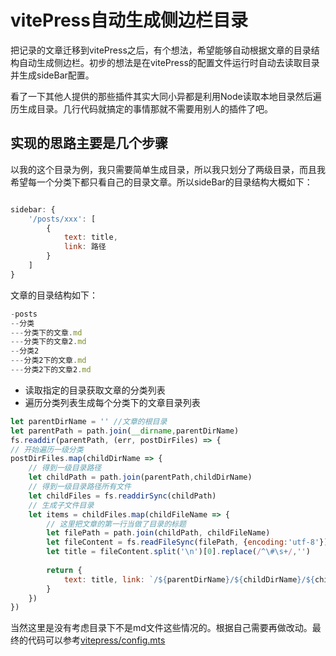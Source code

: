 # vitePress自动生成侧边栏目录

把记录的文章迁移到vitePress之后，有个想法，希望能够自动根据文章的目录结构自动生成侧边栏。初步的想法是在vitePress的配置文件运行时自动去读取目录并生成sideBar配置。

看了一下其他人提供的那些插件其实大同小异都是利用Node读取本地目录然后遍历生成目录。几行代码就搞定的事情那就不需要用别人的插件了吧。

## 实现的思路主要是几个步骤
以我的这个目录为例，我只需要简单生成目录，所以我只划分了两级目录，而且我希望每一个分类下都只看自己的目录文章。所以sideBar的目录结构大概如下：

```javascript

sidebar: {
    '/posts/xxx': [
        {
            text: title,
            link: 路径
        }
    ]
}
```
文章的目录结构如下：
```javascript
-posts
--分类
---分类下的文章.md
---分类下的文章2.md
--分类2
---分类2下的文章.md
---分类2下的文章2.md
```

- 读取指定的目录获取文章的分类列表
- 遍历分类列表生成每个分类下的文章目录列表

```javascript 
let parentDirName = '' //文章的根目录
let parentPath = path.join(__dirname,parentDirName)
fs.readdir(parentPath, (err, postDirFiles) => {
// 开始遍历一级分类
postDirFiles.map(childDirName => {
    // 得到一级目录路径
    let childPath = path.join(parentPath,childDirName)
    // 得到一级目录路径所有文件
    let childFiles = fs.readdirSync(childPath)
    // 生成子文件目录
    let items = childFiles.map(childFileName => {
        // 这里把文章的第一行当做了目录的标题
        let filePath = path.join(childPath, childFileName)
        let fileContent = fs.readFileSync(filePath, {encoding:'utf-8'})
        let title = fileContent.split('\n')[0].replace(/^\#\s+/,'')
        
        return {
            text: title, link: `/${parentDirName}/${childDirName}/${childFileName}`
        }
    })
})
```
当然这里是没有考虑目录下不是md文件这些情况的。根据自己需要再做改动。最终的代码可以参考[vitepress/config.mts](https://github.com/Fengxiaozhi/fengxiaozhi.github.io/blob/master/docs/.vitepress/config.mts)